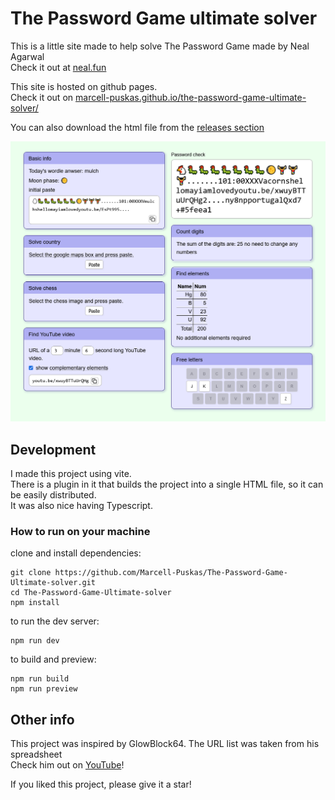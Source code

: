 # The Password Game ultimate solver

This is a little site made to help solve The Password Game made by Neal Agarwal \
Check it out at [neal.fun](https://neal.fun)


This site is hosted on github pages. \
Check it out on [marcell-puskas.github.io/the-password-game-ultimate-solver/](https://marcell-puskas.github.io/The-Password-Game-Ultimate-solver/)

You can also download the html file from the [releases section](https://github.com/Marcell-Puskas/The-Password-Game-Ultimate-solver/releases)

![site image](site.png)

## Development

I made this project using vite. \
There is a plugin in it that builds the project into a single HTML file, so it can be easily distributed. \
It was also nice having Typescript.

### How to run on your machine

clone and install dependencies:
```
git clone https://github.com/Marcell-Puskas/The-Password-Game-Ultimate-solver.git
cd The-Password-Game-Ultimate-solver
npm install
```

to run the dev server:
```
npm run dev
```

to build and preview:
```
npm run build
npm run preview
```

## Other info

This project was inspired by GlowBlock64.
The URL list was taken from his spreadsheet \
Check him out on [YouTube](https://www.youtube.com/@glowblock64/)!

If you liked this project, please give it a star!